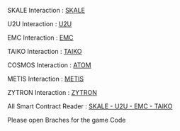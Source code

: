 SKALE Interaction : [SKALE](https://github.com/sindtext/reignalterworld/blob/Contract-Interaction/iSkale.cs)

U2U Interaction : [U2U](https://github.com/sindtext/reignalterworld/blob/Contract-Interaction/u2u.cs)

EMC Interaction : [EMC](https://github.com/sindtext/reignalterworld/blob/Contract-Interaction/iEMC.cs)

TAIKO Interaction : [TAIKO](https://github.com/sindtext/reignalterworld/blob/Contract-Interaction/iTaiko.cs)

COSMOS Interaction : [ATOM](https://github.com/sindtext/reignalterworld/blob/Contract-Interaction/iAtom.cs)

METIS Interaction : [METIS](https://github.com/sindtext/reignalterworld/blob/Contract-Interaction/iMetis.cs)

ZYTRON Interaction : [ZYTRON](https://github.com/sindtext/reignalterworld/blob/Contract-Interaction/iZytron.cs)

All Smart Contract Reader : [SKALE - U2U - EMC - TAIKO](https://github.com/sindtext/reignalterworld/tree/Smart-Contract-Reader)

Please open Braches for the game Code
